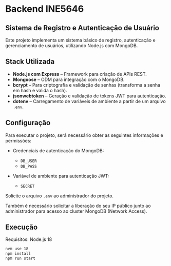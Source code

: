 # Backend INE5646

## Sistema de Registro e Autenticação de Usuário

Este projeto implementa um sistema básico de registro, autenticação e gerenciamento de usuários, utilizando Node.js com MongoDB.

## Stack Utilizada

- **Node.js com Express** – Framework para criação de APIs REST.
- **Mongoose** – ODM para integração com o MongoDB.
- **bcrypt** – Para criptografia e validação de senhas (transforma a senha em hash e valida o hash).
- **jsonwebtoken** – Geração e validação de tokens JWT para autenticação.
- **dotenv** – Carregamento de variáveis de ambiente a partir de um arquivo `.env`.

## Configuração

Para executar o projeto, será necessário obter as seguintes informações e permissões:

- Credenciais de autenticação do MongoDB:
  - `DB_USER`
  - `DB_PASS`

- Variável de ambiente para autenticação JWT:
  - `SECRET`

Solicite o arquivo `.env` ao administrador do projeto.

Também é necessário solicitar a liberação do seu IP público junto ao administrador para acesso ao cluster MongoDB (Network Access).

## Execução

Requisitos: Node.js 18

```bash
nvm use 18
npm install
npm run start
